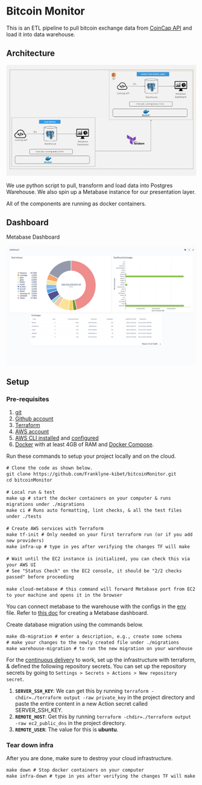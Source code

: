 # Bitcoin Monitor

This is an ETL pipeline to pull bitcoin exchange data from [CoinCap API](https://docs.coincap.io/) and load it into data warehouse.

## Architecture

![Arch](assets/images/architecture.jpg)

We use python script to pull, transform and load data into Postgres Warehouse. We also spin up a Metabase instance for our presentation layer.

All of the components are running as docker containers.

## Dashboard

Metabase Dashboard

![Dashboard](assets/images/dashboard.png)

## Setup

### Pre-requisites

1. [git](https://git-scm.com/book/en/v2/Getting-Started-Installing-Git)
2. [Github account](https://github.com/)
3. [Terraform](https://learn.hashicorp.com/tutorials/terraform/install-cli)
4. [AWS account](https://aws.amazon.com/)
5. [AWS CLI installed](https://docs.aws.amazon.com/cli/latest/userguide/install-cliv2.html) and [configured](https://docs.aws.amazon.com/cli/latest/userguide/cli-chap-configure.html)
6. [Docker](https://docs.docker.com/engine/install/) with at least 4GB of RAM and [Docker Compose](https://docs.docker.com/compose/install/).

Run these commands to setup your project locally and on the cloud.

```shell
# Clone the code as shown below.
git clone https://github.com/Franklyne-kibet/bitcoinMonitor.git
cd bitcoinMonitor

# Local run & test
make up # start the docker containers on your computer & runs migrations under ./migrations
make ci # Runs auto formatting, lint checks, & all the test files under ./tests

# Create AWS services with Terraform
make tf-init # Only needed on your first terraform run (or if you add new providers)
make infra-up # type in yes after verifying the changes TF will make

# Wait until the EC2 instance is initialized, you can check this via your AWS UI
# See "Status Check" on the EC2 console, it should be "2/2 checks passed" before proceeding

make cloud-metabase # this command will forward Metabase port from EC2 to your machine and opens it in the browser
```

You can connect metabase to the warehouse with the configs in the [env](https://github.com/Franklyne-kibet/bitcoinMonitor/blob/main/env) file. Refer to [this doc](https://www.metabase.com/docs/latest/users-guide/07-dashboards.html) for creating a Metabase dashboard.

Create database migration using the commands below.

```shell
make db-migration # enter a description, e.g., create some schema
# make your changes to the newly created file under ./migrations
make warehouse-migration # to run the new migration on your warehouse
```

For the [continuous delivery](https://github.com/Franklyne-kibet/bitcoinMonitor/blob/main/.github/workflows/cd.yml) to work, set up the infrastructure with terraform, & defined the following repository secrets. You can set up the repository secrets by going to `Settings > Secrets > Actions > New repository secret`.

1. **`SERVER_SSH_KEY`**: We can get this by running `terraform -chdir=./terraform output -raw private_key` in the project directory and paste the entire content in a new Action secret called SERVER_SSH_KEY.
2. **`REMOTE_HOST`**: Get this by running `terraform -chdir=./terraform output -raw ec2_public_dns` in the project directory.
3. **`REMOTE_USER`**: The value for this is **ubuntu**.

### Tear down infra

After you are done, make sure to destroy your cloud infrastructure.

```shell
make down # Stop docker containers on your computer
make infra-down # type in yes after verifying the changes TF will make
```
